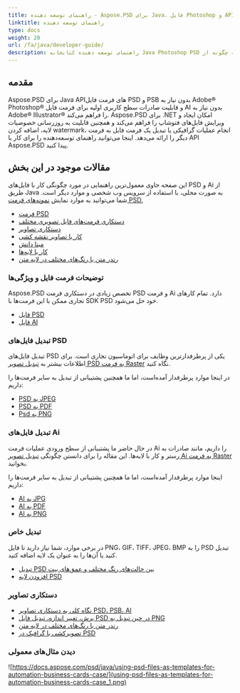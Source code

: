 ```yaml
---
title: راهنمای توسعه دهنده - Aspose.PSD برای Java. فایل Photoshop و API دستکاری فایل Illustrator
linktitle: راهنمای توسعه دهنده
type: docs
weight: 20
url: /fa/java/developer-guide/
description: راهنمای توسعه دهنده کتابخانه Java Photoshop PSD توضیح می‌دهد که چگونه از Java برای کار با فایل‌های PSD و Ai به صورت محلی، از طریق سرویس وب شخصی یا در موارد دیگر استفاده کنید.
---
```


## **مقدمه**

Aspose.PSD برای Java API‌های فرمت فایل PSD و PSB بدون نیاز به Adobe® Photoshop® و قابلیت صادرات سطح کاربری اولیه برای فرمت فایل AI بدون نیاز به Adobe® Illustrator® را فراهم می‌کند. Aspose.PSD برای .NET امکان ایجاد و ویرایش فایل‌های فتوشاپ را فراهم می‌کند و همچنین قابلیت به روزرسانی خصوصیات لایه، اضافه کردن watermark، انجام عملیات گرافیکی یا تبدیل یک فرمت فایل به فرمت دیگر را ارائه می‌دهد.
اینجا می‌توانید راهنمای توسعه‌دهنده را برای کار با API Aspose.PSD پیدا کنید.

## **مقالات موجود در این بخش**
این صفحه حاوی معمول‌ترین راهنمایی در مورد چگونگی کار با فایل‌های PSD و Ai از طریق Java به صورت محلی، با استفاده از سرویس وب شخصی و موارد دیگر است. شما می‌توانید به موارد نمایش [نمونه‌های فرمت PSD.](/psd/fa/java/showcases/)

- [فرمت PSD](/psd/fa/java/psd-format)
- [دستکاری فرمت‌های فایل تصویری مختلف](/psd/fa/java/manipulate-different-image-file-formats/)
- [دستکاری تصاویر](/psd/fa/java/manipulating-images/)
- [کار با تصاویر نقشه کشی](/psd/fa/java/working-with-drawing-images/)
- [مبنا دانش](/psd/fa/java/knowledge-base/)
- [کار با لایه‌ها](/psd/fa/java/working-with-layers/)
- [رندر متن با رنگ‌های مختلف در لایه متن](/psd/fa/java/render-text-with-different-colors-in-text-layer/)

### **توضیحات فرمت فایل و ویژگی‌ها**
Aspose.PSD تخصص زیادی در دستکاری فرمت PSD و فرمت Ai دارد. تمام کارهای تجاری ممکن با این فرمت‌ها با SDK PSD خود حل می‌شود.

- [فایل PSD](/psd/fa/net/psd-file/)
- [فایل AI](/psd/fa/net/ai-adobe-illustrator-format/)

### **تبدیل فایل‌های PSD**
تبدیل فایل‌های PSD یکی از پرطرفدارترین وظایف برای اتوماسیون تجاری است. برای اطلاعات بیشتر به [تبدیل تصویر PSD به فرمت Raster](/psd/fa/java/converting-psd-image-to-raster-format/) نگاه کنید.

در اینجا موارد پرطرفدار آمده‌است، اما ما همچنین پشتیبانی از تبدیل به سایر فرمت‌ها را داریم:

- [PSD به JPEG](/psd/fa/java/convert/psd-to-jpg/)
- [PSD به PDF](/psd/fa/java/convert/psd-to-pdf/)
- [Psd به PNG](/psd/fa/java/convert/psd-to-png/)

### **تبدیل فایل‌های Ai**
در حال حاضر ما پشتیبانی از سطح ورودی عملیات فرمت Ai را داریم، مانند صادرات به رستر و کار با لایه‌ها. این مقاله را برای دانستن چگونگی [تبدیل تصویر Ai به فرمت Raster](/psd/fa/java/ai-file-manipulation/) بخوانید.

اینجا موارد پرطرفدار آمده‌است، اما ما همچنین پشتیبانی از تبدیل به سایر فرمت‌ها را داریم:

- [AI به JPG](/psd/fa/java/convert/ai-to-jpg/)
- [AI به PDF](/psd/fa/java/convert/ai-to-pdf/)
- [AI به PNG](/psd/fa/java/convert/ai-to-png/)

### **تبدیل خاص**
در برخی موارد، شما نیاز دارید تا فایل PNG، GIF، TIFF، JPEG، BMP را به PSD تبدیل کنید یا آن‌ها را به عنوان یک لایه اضافه کنید.

- [تبدیل PSD بین حالت‌های رنگ مختلف و عمق‌های بیت](/psd/fa/java/bit-depth-color-mode-convert/)
- [افزودن لایه PSD](/psd/fa/java/add-layer-from-file-for-editing/)

### **دستکاری تصاویر**
- [نگاه کلی به دستکاری تصاویر PSD، PSB، AI](/psd/fa/java/update-psd-psb-files-with-java/)
- [برش، تغییر اندازه، تبدیل فایل PSD در حین تبدیل به PNG](/psd/fa/java/psd-layer-manipulation/)
- [رندر متن با رنگ‌های مختلف در لایه متن](/psd/fa/java/working-with-drawing-images/)
- [تصویرکشی با گرافیک در PSD](/psd/fa/java/graphics-api/) 

### **دیدن مثال‌های معمولی**

![https://docs.aspose.com/psd/java/using-psd-files-as-templates-for-automation-business-cards-case/](using-psd-files-as-templates-for-automation-business-cards-case_1.png)
